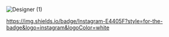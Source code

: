 
                                                                                                               
![Designer (1)](https://user-images.githubusercontent.com/77670525/175287582-1d188c37-1767-4534-9763-366daaf05a14.png)

https://img.shields.io/badge/Instagram-E4405F?style=for-the-badge&logo=instagram&logoColor=white
